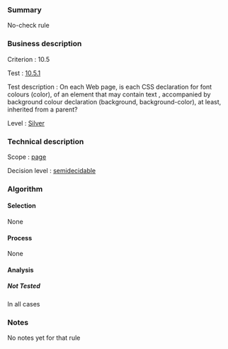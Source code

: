 ### Summary

No-check rule

### Business description

Criterion : 10.5

Test :
[10.5.1](http://www.accessiweb.org/index.php/accessiweb-22-english-version.html#test-10-5-1)

Test description : On each Web page, is each CSS declaration for font
colours (color), of an element that may contain text , accompanied by
background colour declaration (background, background-color), at least,
inherited from a parent?

Level : [Silver](/en/category/rules-design/accessiweb-11/level/argent)

### Technical description

Scope : [page](/en/category/rules-design/accessiweb-11/scope/page)

Decision level :
[semidecidable](/en/category/rules-design/accessiweb-11/decision-level/semidecidable)

### Algorithm

#### Selection

None

#### Process

None

#### Analysis

##### Not Tested

In all cases

### Notes

No notes yet for that rule
